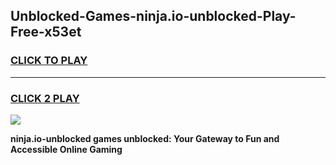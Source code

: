 
## Unblocked-Games-ninja.io-unblocked-Play-Free-x53et
<h3>
<a href="https://premium76.site?title=ninja.io-unblocked&ref=19M">CLICK TO PLAY</a></h3>
<hr>

<h3>
<a href="https://premium76.site?title=ninja.io-unblocked&ref=19M">CLICK 2 PLAY</a>
  
</h3>

<a href="https://premium76.site?title=ninja.io-unblocked&ref=19M"><img src="https://clearcache.store/games.png"></a>


**ninja.io-unblocked games unblocked: Your Gateway to Fun and Accessible Online Gaming**
